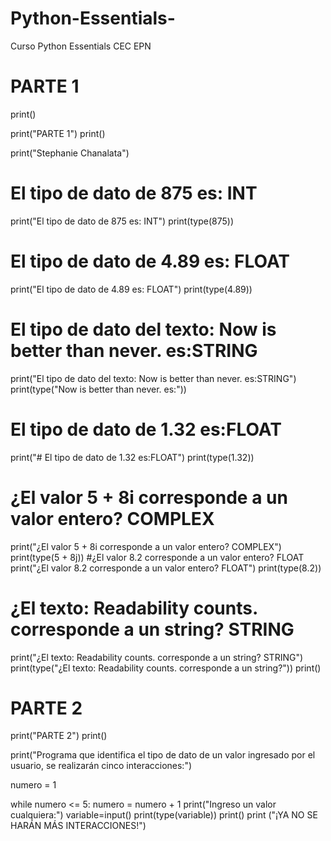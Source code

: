 # Python-Essentials-
Curso Python Essentials CEC EPN

# PARTE 1
print()

print("PARTE 1")
print()

print("Stephanie Chanalata")
# El tipo de dato de 875 es: INT
print("El tipo de dato de 875 es: INT")
print(type(875)) 
 # El tipo de dato de 4.89 es: FLOAT
print("El tipo de dato de 4.89 es: FLOAT")
print(type(4.89))
# El tipo de dato del texto: Now is better than never. es:STRING
print("El tipo de dato del texto: Now is better than never. es:STRING")
print(type("Now is better than never. es:")) 
# El tipo de dato de 1.32 es:FLOAT
print("# El tipo de dato de 1.32 es:FLOAT")
print(type(1.32)) 
# ¿El valor 5 + 8i corresponde a un valor entero? COMPLEX
print("¿El valor 5 + 8i corresponde a un valor entero? COMPLEX")
print(type(5 + 8j)) 
#¿El valor 8.2 corresponde a un valor entero? FLOAT
print("¿El valor 8.2 corresponde a un valor entero? FLOAT")
print(type(8.2)) 
# ¿El texto: Readability counts. corresponde a un string? STRING
print("¿El texto: Readability counts. corresponde a un string? STRING")
print(type("¿El texto: Readability counts. corresponde a un string?")) 
print()

# PARTE 2
print("PARTE 2")
print()

print("Programa que identifica el tipo de dato de un valor ingresado por el usuario, se realizarán cinco interacciones:")
 
numero = 1

while numero <= 5:
    numero = numero + 1
    print("Ingreso un valor cualquiera:")
    variable=input()
    print(type(variable))
print()
print ("¡YA NO SE HARÁN MÁS INTERACCIONES!")
